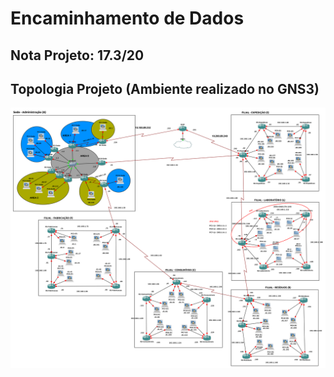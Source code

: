 # Encaminhamento de Dados

## Nota Projeto: 17.3/20

## Topologia Projeto (Ambiente realizado no GNS3)
![ED](Topologia.png)
